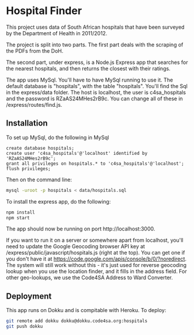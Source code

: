 # Hospital Finder

This project uses data of South African hospitals that have been surveyed by the Department of Health in 2011/2012.

The project is split into two parts. The first part deals with the scraping of the PDFs from the DoH.

The second part, under express, is a Node.js Express app that searches for the nearest hospitals, and then returns the closest with their ratings.

The app uses MySql. You'll have to have MySql running to use it. The default database is "hospitals", with the table "hospitals". You'll find the Sql in the express/data folder. The host is localhost, the user is c4sa_hospitals and the password is RZaAS24MHes2rB9c. You can change all of these in /express/routes/find.js.

## Installation

To set up MySql, do the following in MySql
```mysql
create database hospitals;
create user 'c4sa_hospitals'@'localhost' identified by 'RZaAS24MHes2rB9c';
grant all privileges on hospitals.* to 'c4sa_hospitals'@'localhost';
flush privileges;
```

Then on the command line:
```bash
mysql -uroot -p hospitals < data/hospitals.sql
```

To install the express app, do the following:

```bash
npm install
npm start
```

The app should now be running on port http://localhost:3000.

If you want to run it on a server or somewhere apart from localhost, you'll need to update the Google Geocoding browser API key at /express/public/javascript/hospitals.js (right at the top). You can get one if you don't have it at https://code.google.com/apis/console/b/0/?noredirect. The system will still work without this - it's just used for reverse geocoding lookup when you use the location finder, and it fills in the address field. For other geo-lookups, we use the Code4SA Address to Ward Converter. 

## Deployment

This app runs on Dokku and is compitable with Heroku. To deploy:

```bash
git remote add dokku dokku@dokku.code4sa.org:hospitals
git push dokku
```
